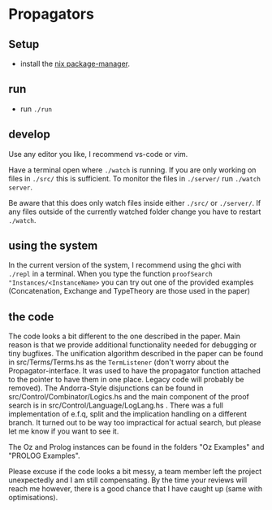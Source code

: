 # Propagators

## Setup

- install the [nix package-manager](https://nixos.org/guides/install-nix.html).

## run

- run `./run`

## develop

Use any editor you like, I recommend vs-code or vim.

Have a terminal open where `./watch` is running.
If you are only working on files in `./src/` this is sufficient.
To monitor the files in `./server/` run `./watch server`.

Be aware that this does only watch files inside either `./src/` or `./server/`.
If any files outside of the currently watched folder change you have to restart `./watch`.

## using the system

In the current version of the system, I recommend using the ghci with `./repl` in a terminal. When you type the function `proofSearch "Instances/<InstanceName>` you can try out one of the provided examples (Concatenation, Exchange and TypeTheory are those used in the paper)

## the code

The code looks a bit different to the one described in the paper. Main reason is that we provide additional functionality needed for debugging or tiny bugfixes. 
The unification algorithm described in the paper can be found in src/Terms/Terms.hs as the `TermListener` (don't worry about the Propagator-interface. It was used to have the propagator function attached to the pointer to have them in one place. Legacy code will probably be removed). The Andorra-Style disjunctions can be found in src/Control/Combinator/Logics.hs and the main component of the proof search is in src/Control/Language/LogLang.hs .
There was a full implementation of e.f.q, split and the implication handling on a different branch. It turned out to be way too impractical for actual search, but please let me know if you want to see it.

The Oz and Prolog instances can be found in the folders "Oz Examples" and "PROLOG Examples".

Please excuse if the code looks a bit messy, a team member left the project unexpectedly and I am still compensating. By the time your reviews will reach me however, there is a good chance that I have caught up (same with optimisations).

